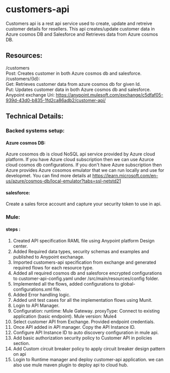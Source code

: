 # customers-api
Customers api is a rest api service used to create, update and retreive customer details for resellers. 
This api creates/update customer data in Azure cosmos DB and Salesforce and Retrieves data from Azure cosmos DB. 

## Resources: 
  /customers <br />
   Post: Creates customer in both Azure cosmos db and salesforce. <br />
  /customers/{Id}: <br />
    Get: Retrieves customer data from azure cosmos db for given Id. <br />
    Put: Updates customer data in both Azure cosmos db and salesforce. <br />
Anypoint exchange Uri: https://anypoint.mulesoft.com/exchange/c5dfaf05-939d-43d0-b835-1fd2ca86adb2/customer-api/ <br />

## Technical Details:
  ###  Backed systems setup:
  #### Azure cosmos DB: 
  Azure cosomos db is cloud NoSQL api service provided by Azure cloud platform. 
  If you have Azure cloud subscription then we can use Azurce cloud cosmos db configurations. 
  If you don't have Azure subscription then Azure provides Azure cosomos emulator that we can run locally and use for developmet. You can find more details at https://learn.microsoft.com/en-us/azure/cosmos-db/local-emulator?tabs=ssl-netstd21
  
  #### salesforce: 
  Create a sales force account and capture your security token to use in api. 
  
  ### Mule: 
  #### steps :
  1. Created API specification RAML file using Anypoint platform Design center. <br />
  2. Added Required data types, security schemas and examples and published to Anypoint exchanage. <br />
  3. Imported customers-api specification from exchange and generated required flows for each resource type. <br />
  4. Added all required cosmos db and salesforce encrypted configurations to customer-api-config.yaml under /src/main/resources/config folder. <br />
  5. Implemented all the flows, added configurations to global-configurations.xml file. <br />
  6. Added Error handling logic. <br />
  7. Added unit test cases for all the implementation flows using Munit. <br />
  8. Login to API Manager.  <br />
  9. Configuration: 
        runtime: Mule Gateway.
        proxyType: Connect to existing application (basic endpoint).
        Mule version: Mule4
  10.  Select customer API from Exchange. Provided endpoint credentials.  <br />
  11. Once API added in API manager. Copy the API Instance ID. <br />
  12. Configure API Instance ID to auto discovery configuration in mule api. <br />
  13. Add basic authorization security policy to Customer API in policies section. <br />
  14. Add Custom circuit breaker policy to apply circuit breaker design pattern on api <br />
  15. Login to Runtime manager and deploy customer-api application. we can also use mule maven plugin to deploy api to cloud hub. <br />
        
  
  
  
